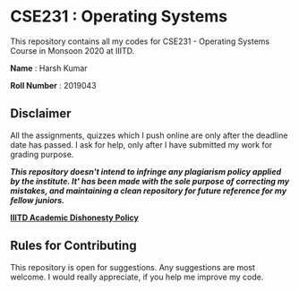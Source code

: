 # CSE231 : Operating Systems

This repository contains all my codes for CSE231 - Operating Systems Course in Monsoon 2020 at IIITD.

**Name**         : Harsh Kumar

**Roll Number**  : 2019043

## Disclaimer

All the assignments, quizzes which I push online are only after the deadline date has passed. I ask for help, only after I have submitted my work for grading purpose.

***This repository doesn't intend to infringe any plagiarism policy applied by the institute. It' has been made with the sole purpose of correcting my mistakes, and maintaining a clean repository for future reference for my fellow juniors.***

**[IIITD Academic Dishonesty Policy](https://www.iiitd.ac.in/academics/resources/academic-dishonesty)**

## Rules for Contributing

This repository is open for suggestions. Any suggestions are most welcome. I would really appreciate, if you help me improve my code.
